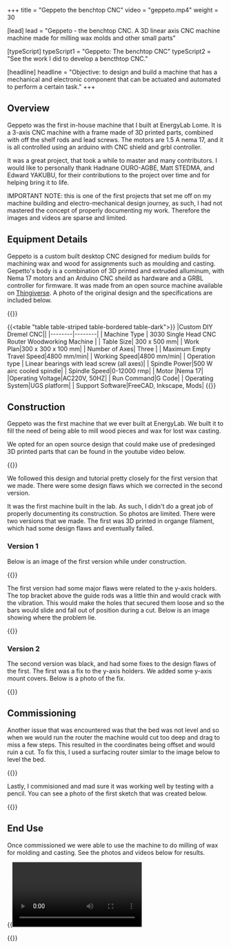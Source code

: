 +++
title = "Geppeto the benchtop CNC"
video = "geppeto.mp4"
weight = 30

[lead]
lead = "Geppeto - the benchtop CNC. A 3D linear axis CNC machine machine made for milling wax molds and other small parts"

[typeScript] 
typeScript1 = "Geppeto: The benchtop CNC" 
typeScript2 = "See the work I did to develop a bencthtop CNC."

[headline]
headline = "Objective: to design and build a machine that has a mechanical and electronic component that can be actuated and automated to perform a certain task."
+++

## Overview

Geppeto was the first in-house machine that I built at EnergyLab Lome. It is a 3-axis CNC machine with a frame made of 3D printed parts, combined with off the shelf rods and lead screws. The motors are 1.5 A nema 17, and it is all controlled using an arduino with CNC shield and grbl controller.

It was a great project, that took a while to master and many contributors. I would like to personally thank Hadnane OURO-AGBE, Matt STEDMA, and Edward YAKUBU, for their contributions to the project over time and for helping bring it to life.

IMPORTANT NOTE: this is one of the first projects that set me off on my machine building and electro-mechanical design journey, as such, I had not mastered the concept of properly documenting my work. Therefore the images and videos are sparse and limited.


## Equipment Details

Geppeto is a custom built desktop CNC designed for medium builds for machining wax and wood for assignments such as moulding and casting. Gepetto's body is a combination of 3D printed and extruded alluminum, with Nema 17 motors and an Arduino CNC sheild as hardware and a GRBL controller for firmware. It was made from an open source machine available on [Thingiverse](https://www.thingiverse.com/thing:3004773). A photo of the original design and the specifications are included below.

{{<image desktop-cnc.jpg>}}

{{<table "table table-striped table-bordered table-dark">}}
|Custom DIY Dremel CNC||
|--------|--------|
| Machine Type | 3030 Single Head CNC Router Woodworking Machine |
| Table Size| 300 x 500 mm|
| Work Plan|300 x 300 x 100 mm|
| Number of Axes| Three |
| Maximum Empty Travel Speed|4800 mm/min|
| Working Speed|4800 mm/min|
| Operation type | Linear bearings with lead screw (all axes)|
| Spindle Power|500 W  airc cooled spindle|
| Spindle Speed|0-12000 rmp|
| Motor |Nema 17|
|Operating Voltage|AC220V, 50HZ|
| Run Command|G Code|
| Operating System|UGS platform|
| Support Software|FreeCAD, Inkscape, Mods|
{{</table>}}


## Construction

Geppeto was the first machine that we ever built at EnergyLab. We built it to fill the need of being able to mill wood pieces and wax for lost wax casting.

We opted for an open source design that could make use of predesinged 3D printed parts that can be found in the youtube video below.

{{<youtube-responsive Njs0FU6PfPg>}}

We followed this design and tutorial pretty closely for the first version that we made. There were some design flaws which we corrected in the second version.

It was the first machine built in the lab. As such,  I didn't do a great job of properly documenting its construction. So photos are limited. There were two versions that we made. The first was 3D printed in organge filament, which had some design flaws and eventually failed.

### Version 1

Below is an image of the first version while under construction.

{{<image construct.jpg>}}

The first version had some major flaws were related to the y-axis holders. The top bracket above the guide rods was a little thin and would crack with the vibration. This would make the holes that secured them loose and so the bars would slide and fall out of position during a cut. Below is an image showing where the problem lie.

{{<image issuev1.jpg>}}

### Version 2

The second version was black, and had some fixes to the design flaws of the first. The first was a fix to the y-axis holders. We added some y-axis mount covers. Below is a photo of the fix.

{{<image fix.jpg>}}

## Commissioning

Another issue that was encountered was that the bed was not level and so when we would run the router the machine would cut too deep and drag to miss a few steps. This resulted in the coordinates being offset and would ruin a cut. To fix this, I used a surfacing router simlar to the image below to level the bed.

{{<image router.jpg>}}

Lastly, I commisioned and mad sure it was working well by testing with a pencil. You can see a photo of the first sketch that was created below.

{{<image commission.jpg>}}


## End Use

Once commissioned we were able to use the machine to do milling of wax for molding and casting. See the photos and videos below for results.

{{<video geppeto.mp4 >}}

{{<image pacome.jpeg>}}




